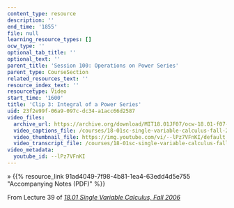```yaml
---
content_type: resource
description: ''
end_time: '1855'
file: null
learning_resource_types: []
ocw_type: ''
optional_tab_title: ''
optional_text: ''
parent_title: 'Session 100: Operations on Power Series'
parent_type: CourseSection
related_resources_text: ''
resource_index_text: ''
resourcetype: Video
start_time: '1600'
title: 'Clip 3: Integral of a Power Series'
uid: 23f2e99f-06a9-097c-dc34-a1acc66d2587
video_files:
  archive_url: https://archive.org/download/MIT18.01JF07/ocw-18.01-f07-lec39_300k.mp4
  video_captions_file: /courses/18-01sc-single-variable-calculus-fall-2010/6576381abf6a54aabb73a7ca0e9714c3_--lPz7VFnKI.vtt
  video_thumbnail_file: https://img.youtube.com/vi/--lPz7VFnKI/default.jpg
  video_transcript_file: /courses/18-01sc-single-variable-calculus-fall-2010/2feed45a9ad9a5989bc0558b8356294f_--lPz7VFnKI.pdf
video_metadata:
  youtube_id: --lPz7VFnKI
---
```


» {{% resource_link 91ad4049-7f98-4b81-1ea4-63edd4d5e755 "Accompanying Notes (PDF)" %}}

From Lecture 39 of [_18.01 Single Variable Calculus, Fall 2006_](/courses/18-01-single-variable-calculus-fall-2006/video_galleries/video-lectures)

